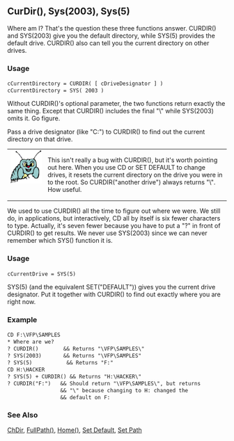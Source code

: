 ## CurDir(), Sys(2003), Sys(5)

Where am I? That's the question these three functions answer. CURDIR() and SYS(2003) give you the default directory, while SYS(5) provides the default drive. CURDIR() also can tell you the current directory on other drives.

### Usage

```foxpro
cCurrentDirectory = CURDIR( [ cDriveDesignator ] )
cCurrentDirectory = SYS( 2003 )
```

Without CURDIR()'s optional parameter, the two functions return exactly the same thing. Except that CURDIR() includes the final "\\" while SYS(2003) omits it. Go figure.

Pass a drive designator (like "C:") to CURDIR() to find out the current directory on that drive.

<table>
<tr>
  <td width="17%" valign="top">
<img width="95" height="77" src="bug.gif">
  </td>
  <td width=83%>
  <p>This isn't really a bug with CURDIR(), but it's worth pointing out here. When you use CD or SET DEFAULT to change drives, it resets the current directory on the drive you were in to the root. So CURDIR(&quot;another drive&quot;) always returns &quot;\&quot;. How useful.</p>
  </td>
 </tr>
</table>

We used to use CURDIR() all the time to figure out where we were. We still do, in applications, but interactively, CD all by itself is six fewer characters to type. Actually, it's seven fewer because you have to put a "?" in front of CURDIR() to get results. We never use SYS(2003) since we can never remember which SYS() function it is.

### Usage

```foxpro
cCurrentDrive = SYS(5)
```

SYS(5) (and the equivalent SET("DEFAULT")) gives you the current drive designator. Put it together with CURDIR() to find out exactly where you are right now.

### Example

```foxpro
CD F:\VFP\SAMPLES
* Where are we?
? CURDIR()        && Returns "\VFP\SAMPLES\"
? SYS(2003)       && Returns "\VFP\SAMPLES"
? SYS(5)           && Returns "F:"
CD H:\HACKER
? SYS(5) + CURDIR() && Returns "H:\HACKER\"
? CURDIR("F:")   && Should return "\VFP\SAMPLES\", but returns
                 && "\" because changing to H: changed the
                 && default on F:
```
### See Also

[ChDir](s4g339.md), [FullPath()](s4g165.md), [Home()](s4g274.md), [Set Default](s4g339.md), [Set Path](s4g636.md)